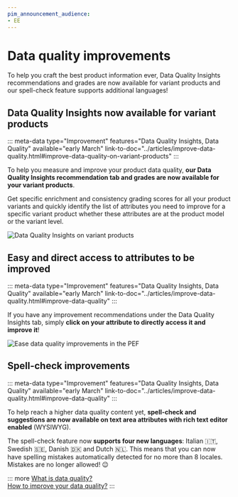 ```yaml
---
pim_announcement_audience:
- EE
---
```


# Data quality improvements
To help you craft the best product information ever, Data Quality Insights recommendations and grades are now available for variant products and our spell-check feature supports additional languages!

## Data Quality Insights now available for variant products
::: meta-data type="Improvement" features="Data Quality Insights, Data Quality" available="early March" link-to-doc="../articles/improve-data-quality.html#improve-data-quality-on-variant-products"
:::

To help you measure and improve your product data quality, **our Data Quality Insights recommendation tab and grades are now available for your variant products**.

Get specific enrichment and consistency grading scores for all your product variants and quickly identify the list of attributes you need to improve for a specific variant product whether these attributes are at the product model or the variant level.

![Data Quality Insights on variant products](../img/dqi_variant_products.png)

## Easy and direct access to attributes to be improved
::: meta-data type="Improvement" features="Data Quality Insights, Data Quality" available="early March" link-to-doc="../articles/improve-data-quality.html#improve-data-quality"
:::

If you have any improvement recommendations under the Data Quality Insights tab, simply **click on your attribute to directly access it and improve it**!

![Ease data quality improvements in the PEF](../img/ease_data_quality_improvements_in_pef.png)

## Spell-check improvements
::: meta-data type="Improvement" features="Data Quality Insights, Data Quality" available="early March" link-to-doc="../articles/improve-data-quality.html#improve-data-quality"
:::

To help reach a higher data quality content yet, **spell-check and suggestions are now available on text area attributes with rich text editor enabled** (WYSIWYG).

The spell-check feature now **supports four new languages**: Italian 🇮🇹, Swedish 🇸🇪, Danish 🇩🇰 and Dutch 🇳🇱. This means that you can now have spelling mistakes automatically detected for no more than 8 locales. Mistakes are no longer allowed! :wink:

::: more
[What is data quality?](../articles/understand-data-quality.html)  
[How to improve your data quality?](../articles/improve-data-quality.html#improve-data-quality)
:::
